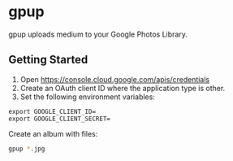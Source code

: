 # gpup

gpup uploads medium to your Google Photos Library.


## Getting Started

1. Open https://console.cloud.google.com/apis/credentials
1. Create an OAuth client ID where the application type is other.
1. Set the following environment variables:

```
export GOOGLE_CLIENT_ID=
export GOOGLE_CLIENT_SECRET=
```

Create an album with files:

```sh
gpup *.jpg
```
